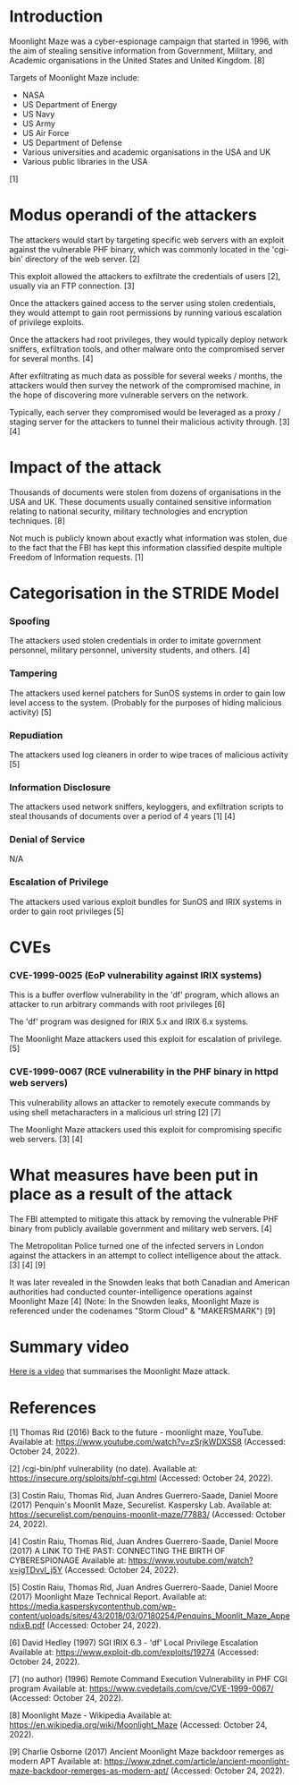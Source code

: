 # Introduction

Moonlight Maze was a cyber-espionage campaign that started in 1996, with the aim of stealing sensitive information from Government, Military, and Academic organisations in the United States and United Kingdom.
[8]

Targets of Moonlight Maze include:
- NASA
- US Department of Energy
- US Navy
- US Army
- US Air Force
- US Department of Defense
- Various universities and academic organisations in the USA and UK
- Various public libraries in the USA

[1]

# Modus operandi of the attackers

The attackers would start by targeting specific web servers with an exploit against the vulnerable PHF binary, which was commonly located in the 'cgi-bin' directory of the web server. [2]

This exploit allowed the attackers to exfiltrate the credentials of users [2], usually via an FTP connection. [3]

Once the attackers gained access to the server using stolen credentials, they would attempt to gain root permissions by running various escalation of privilege exploits.

Once the attackers had root privileges, they would typically deploy network sniffers, exfiltration tools, and other malware onto the compromised server for several months. [4]

After exfiltrating as much data as possible for several weeks / months, the attackers would then survey the network of the compromised machine, in the hope of discovering more vulnerable servers on the network.

Typically, each server they compromised would be leveraged as a proxy / staging server for the attackers to tunnel their malicious activity through. [3] [4]

# Impact of the attack

Thousands of documents were stolen from dozens of organisations in the USA and UK.
These documents usually contained sensitive information relating to national security, military technologies and encryption techniques. [8]

Not much is publicly known about exactly what information was stolen, due to the fact that the FBI has kept this information classified despite multiple Freedom of Information requests. [1]

# Categorisation in the STRIDE Model
### Spoofing
The attackers used stolen credentials in order to imitate government personnel, military personnel, university students, and others. [4]
### Tampering
The attackers used kernel patchers for SunOS systems in order to gain low level access to the system. (Probably for the purposes of hiding malicious activity) [5]
### Repudiation
The attackers used log cleaners in order to wipe traces of malicious activity [5]
### Information Disclosure
The attackers used network sniffers, keyloggers, and exfiltration scripts to steal thousands of documents over a period of 4 years [1] [4]
### Denial of Service
N/A
### Escalation of Privilege
The attackers used various exploit bundles for SunOS and IRIX systems in order to gain root privileges [5]

# CVEs
### CVE-1999-0025 (EoP vulnerability against IRIX systems)
This is a buffer overflow vulnerability in the 'df' program, which allows an attacker to run arbitrary commands with root privileges [6]

The 'df' program was designed for IRIX 5.x and IRIX 6.x systems.

The Moonlight Maze attackers used this exploit for escalation of privilege. [5]

### CVE-1999-0067 (RCE vulnerability in the PHF binary in httpd web servers)
This vulnerability allows an attacker to remotely execute commands by using shell metacharacters in a malicious url string [2] [7]

The Moonlight Maze attackers used this exploit for compromising specific web servers. [3] [4]

# What measures have been put in place as a result of the attack
The FBI attempted to mitigate this attack by removing the vulnerable PHF binary from publicly available government and military web servers. [4]

The Metropolitan Police turned one of the infected servers in London against the attackers in an attempt to collect intelligence about the attack. [3] [4] [9]

It was later revealed in the Snowden leaks that both Canadian and American authorities had conducted counter-intelligence operations against Moonlight Maze [4]
(Note: In the Snowden leaks, Moonlight Maze is referenced under the codenames "Storm Cloud" & "MAKERSMARK") [9]

# Summary video
[Here is a video](https://www.youtube.com/watch?v=9RorL9y70GU) that summarises the Moonlight Maze attack.

# References

[1] Thomas Rid (2016) Back to the future - moonlight maze, YouTube. Available at: https://www.youtube.com/watch?v=zSrjkWDXSS8 (Accessed: October 24, 2022).

[2] /cgi-bin/phf vulnerability (no date). Available at: https://insecure.org/sploits/phf-cgi.html (Accessed: October 24, 2022).

[3] Costin Raiu, Thomas Rid, Juan Andres Guerrero-Saade, Daniel Moore (2017) Penquin's Moonlit Maze, Securelist. Kaspersky Lab. Available at: https://securelist.com/penquins-moonlit-maze/77883/ (Accessed: October 24, 2022).

[4] Costin Raiu, Thomas Rid, Juan Andres Guerrero-Saade, Daniel Moore (2017) A LINK TO THE PAST: CONNECTING THE BIRTH OF CYBERESPIONAGE Available at: https://www.youtube.com/watch?v=jgTDvvl_j5Y (Accessed: October 24, 2022).

[5] Costin Raiu, Thomas Rid, Juan Andres Guerrero-Saade, Daniel Moore (2017) Moonlight Maze Technical Report. Available at: https://media.kasperskycontenthub.com/wp-content/uploads/sites/43/2018/03/07180254/Penquins_Moonlit_Maze_AppendixB.pdf (Accessed: October 24, 2022).

[6] David Hedley (1997) SGI IRIX 6.3 - 'df' Local Privilege Escalation Available at: https://www.exploit-db.com/exploits/19274 (Accessed: October 24, 2022).

[7] (no author) (1996) Remote Command Execution Vulnerability in PHF CGI program Available at: https://www.cvedetails.com/cve/CVE-1999-0067/ (Accessed: October 24, 2022).

[8] Moonlight Maze - Wikipedia Available at: https://en.wikipedia.org/wiki/Moonlight_Maze (Accessed: October 24, 2022).

[9] Charlie Osborne (2017) Ancient Moonlight Maze backdoor remerges as modern APT Available at: https://www.zdnet.com/article/ancient-moonlight-maze-backdoor-remerges-as-modern-apt/ (Accessed: October 24, 2022).